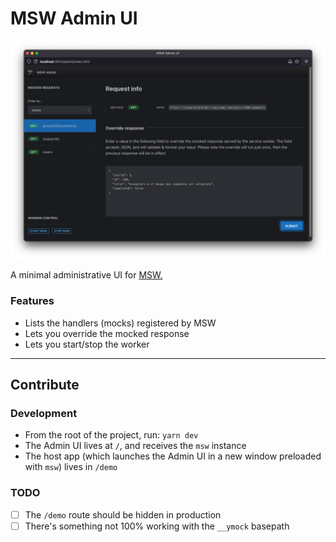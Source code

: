 # MSW Admin UI

![](.preview/scrn-01.png)

A minimal administrative UI for [MSW.](https://mswjs.io)

### Features

- Lists the handlers (mocks) registered by MSW
- Lets you override the mocked response
- Lets you start/stop the worker

---

## Contribute

### Development

- From the root of the project, run: `yarn dev`
- The Admin UI lives at `/`, and receives the `msw` instance
- The host app (which launches the Admin UI in a new window preloaded with `msw`) lives in `/demo`


### TODO

- [ ] The `/demo` route should be hidden in production
- [ ] There's something not 100% working with the `__ymock` basepath
